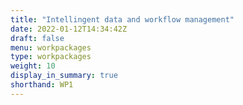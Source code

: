 ```yaml
---
title: "Intellingent data and workflow management"
date: 2022-01-12T14:34:42Z
draft: false
menu: workpackages
type: workpackages
weight: 10
display_in_summary: true
shorthand: WP1
---
```


